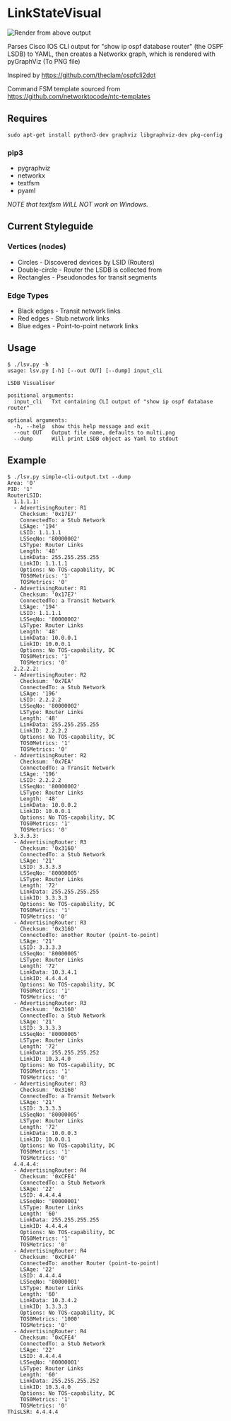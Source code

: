 # LinkStateVisual

![Render from above output](https://i.imgur.com/J62lLgw.png)

Parses Cisco IOS CLI output for "show ip ospf database router" (the OSPF LSDB) to YAML, then creates a Networkx graph, which is rendered with pyGraphViz (To PNG file)

Inspired by https://github.com/theclam/ospfcli2dot

Command FSM template sourced from https://github.com/networktocode/ntc-templates

## Requires

```sudo apt-get install python3-dev graphviz libgraphviz-dev pkg-config```

### pip3
* pygraphviz
* networkx
* textfsm 
* pyaml

*NOTE that textfsm WILL NOT work on Windows.*

## Current Styleguide

### Vertices (nodes)

* Circles - Discovered devices by LSID (Routers)
* Double-circle - Router the LSDB is collected from
* Rectangles - Pseudonodes for transit segments

### Edge Types

* Black edges - Transit network links
* Red edges - Stub network links
* Blue edges - Point-to-point network links

## Usage

```
$ ./lsv.py -h
usage: lsv.py [-h] [--out OUT] [--dump] input_cli

LSDB Visualiser

positional arguments:
  input_cli   Txt containing CLI output of "show ip ospf database router"

optional arguments:
  -h, --help  show this help message and exit
  --out OUT   Output file name, defaults to multi.png
  --dump      Will print LSDB object as Yaml to stdout
```

## Example
```
$ ./lsv.py simple-cli-output.txt --dump
Area: '0'
PID: '1'
RouterLSID:
  1.1.1.1:
  - AdvertisingRouter: R1
    Checksum: '0x17E7'
    ConnectedTo: a Stub Network
    LSAge: '194'
    LSID: 1.1.1.1
    LSSeqNo: '80000002'
    LSType: Router Links
    Length: '48'
    LinkData: 255.255.255.255
    LinkID: 1.1.1.1
    Options: No TOS-capability, DC
    TOS0Metrics: '1'
    TOSMetrics: '0'
  - AdvertisingRouter: R1
    Checksum: '0x17E7'
    ConnectedTo: a Transit Network
    LSAge: '194'
    LSID: 1.1.1.1
    LSSeqNo: '80000002'
    LSType: Router Links
    Length: '48'
    LinkData: 10.0.0.1
    LinkID: 10.0.0.1
    Options: No TOS-capability, DC
    TOS0Metrics: '1'
    TOSMetrics: '0'
  2.2.2.2:
  - AdvertisingRouter: R2
    Checksum: '0x7EA'
    ConnectedTo: a Stub Network
    LSAge: '196'
    LSID: 2.2.2.2
    LSSeqNo: '80000002'
    LSType: Router Links
    Length: '48'
    LinkData: 255.255.255.255
    LinkID: 2.2.2.2
    Options: No TOS-capability, DC
    TOS0Metrics: '1'
    TOSMetrics: '0'
  - AdvertisingRouter: R2
    Checksum: '0x7EA'
    ConnectedTo: a Transit Network
    LSAge: '196'
    LSID: 2.2.2.2
    LSSeqNo: '80000002'
    LSType: Router Links
    Length: '48'
    LinkData: 10.0.0.2
    LinkID: 10.0.0.1
    Options: No TOS-capability, DC
    TOS0Metrics: '1'
    TOSMetrics: '0'
  3.3.3.3:
  - AdvertisingRouter: R3
    Checksum: '0x3160'
    ConnectedTo: a Stub Network
    LSAge: '21'
    LSID: 3.3.3.3
    LSSeqNo: '80000005'
    LSType: Router Links
    Length: '72'
    LinkData: 255.255.255.255
    LinkID: 3.3.3.3
    Options: No TOS-capability, DC
    TOS0Metrics: '1'
    TOSMetrics: '0'
  - AdvertisingRouter: R3
    Checksum: '0x3160'
    ConnectedTo: another Router (point-to-point)
    LSAge: '21'
    LSID: 3.3.3.3
    LSSeqNo: '80000005'
    LSType: Router Links
    Length: '72'
    LinkData: 10.3.4.1
    LinkID: 4.4.4.4
    Options: No TOS-capability, DC
    TOS0Metrics: '1'
    TOSMetrics: '0'
  - AdvertisingRouter: R3
    Checksum: '0x3160'
    ConnectedTo: a Stub Network
    LSAge: '21'
    LSID: 3.3.3.3
    LSSeqNo: '80000005'
    LSType: Router Links
    Length: '72'
    LinkData: 255.255.255.252
    LinkID: 10.3.4.0
    Options: No TOS-capability, DC
    TOS0Metrics: '1'
    TOSMetrics: '0'
  - AdvertisingRouter: R3
    Checksum: '0x3160'
    ConnectedTo: a Transit Network
    LSAge: '21'
    LSID: 3.3.3.3
    LSSeqNo: '80000005'
    LSType: Router Links
    Length: '72'
    LinkData: 10.0.0.3
    LinkID: 10.0.0.1
    Options: No TOS-capability, DC
    TOS0Metrics: '1'
    TOSMetrics: '0'
  4.4.4.4:
  - AdvertisingRouter: R4
    Checksum: '0xCFE4'
    ConnectedTo: a Stub Network
    LSAge: '22'
    LSID: 4.4.4.4
    LSSeqNo: '80000001'
    LSType: Router Links
    Length: '60'
    LinkData: 255.255.255.255
    LinkID: 4.4.4.4
    Options: No TOS-capability, DC
    TOS0Metrics: '1'
    TOSMetrics: '0'
  - AdvertisingRouter: R4
    Checksum: '0xCFE4'
    ConnectedTo: another Router (point-to-point)
    LSAge: '22'
    LSID: 4.4.4.4
    LSSeqNo: '80000001'
    LSType: Router Links
    Length: '60'
    LinkData: 10.3.4.2
    LinkID: 3.3.3.3
    Options: No TOS-capability, DC
    TOS0Metrics: '1000'
    TOSMetrics: '0'
  - AdvertisingRouter: R4
    Checksum: '0xCFE4'
    ConnectedTo: a Stub Network
    LSAge: '22'
    LSID: 4.4.4.4
    LSSeqNo: '80000001'
    LSType: Router Links
    Length: '60'
    LinkData: 255.255.255.252
    LinkID: 10.3.4.0
    Options: No TOS-capability, DC
    TOS0Metrics: '1'
    TOSMetrics: '0'
ThisLSR: 4.4.4.4
```

